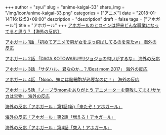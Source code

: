 +++
author = "syui"
slug = "anime-kaigai-33"
share_img = "/img/icon/anime-kaigai-33.png"
categories = ["アニメ"]
date = "2018-01-14T16:12:53+09:00"
description = "description"
draft = false
tags = ["アホガール"]
title = "アホガール"
+++
<a href="http://animekaigai.blogspot.com/2017/08/ahogirl-job.html" rel="nofollow" target="_blank" title="アホガールのヒロインは将来どんな職業になってると思う？【海外の反応】">アホガールのヒロインは将来どんな職業になってると思う？【海外の反応】</a>

<a href="http://anirepokaigai.com/%E3%82%A2%E3%83%9B%E3%82%AC%E3%83%BC%E3%83%AB/post14-1" rel="nofollow" target="_blank" title=" アホガール 1話 「初めてアニメで男が女をぶっ飛ばしてるのを見たw」 海外の反応"> アホガール 1話 「初めてアニメで男が女をぶっ飛ばしてるのを見たw」 海外の反応</a>

<a href="http://anirepokaigai.com/%E3%82%A2%E3%83%9B%E3%82%AC%E3%83%BC%E3%83%AB/post14-2" rel="nofollow" target="_blank" title="アホガール 2話 「DAGA KOTOWARU!!!!/ジョジョの匂いがするな」 海外の反応">アホガール 2話 「DAGA KOTOWARU!!!!/ジョジョの匂いがするな」 海外の反応</a>

<a href="http://anirepokaigai.com/%E3%82%A2%E3%83%9B%E3%82%AC%E3%83%BC%E3%83%AB/post14-3" rel="nofollow" target="_blank" title="アホガール 3話 「サダハル、君なのか…？/Best mom 2017」 海外の反応">アホガール 3話 「サダハル、君なのか…？/Best mom 2017」 海外の反応</a>

<a href="http://anirepokaigai.com/%E3%82%A2%E3%83%9B%E3%82%AC%E3%83%BC%E3%83%AB/post14-4" rel="nofollow" target="_blank" title="アホガール 4話 「Nooo、妹には脳細胞が必要なのに！」 海外の反応">アホガール 4話 「Nooo、妹には脳細胞が必要なのに！」 海外の反応</a>

<a href="http://anirepokaigai.com/%E3%82%A2%E3%83%9B%E3%82%AC%E3%83%BC%E3%83%AB/post14-5" rel="nofollow" target="_blank" title="アホガール 5話 「ノーブラmomをありがとう アニメーターを尊敬してます/サヤカは宝物」 海外の反応">アホガール 5話 「ノーブラmomをありがとう アニメーターを尊敬してます/サヤカは宝物」 海外の反応</a>

<a href="http://www.anihon.com/entry/2017/07/05/110126" rel="nofollow" target="_blank" title="海外の反応「アホガール」第1話(新)「来たぞ！アホガール」">海外の反応「アホガール」第1話(新)「来たぞ！アホガール」</a>

<a href="http://www.anihon.com/entry/2017/07/12/120022" rel="nofollow" target="_blank" title=" 海外の反応「アホガール」第2話「増える！アホガール」"> 海外の反応「アホガール」第2話「増える！アホガール」</a>

<a href="http://www.anihon.com/entry/2017/07/26/163524" rel="nofollow" target="_blank" title="海外の反応「アホガール」第4話「突入！アホガール」">海外の反応「アホガール」第4話「突入！アホガール」</a>
